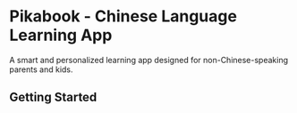 # Pikabook - Chinese Language Learning App
A smart and personalized learning app designed for non-Chinese-speaking parents and kids.

## Getting Started
